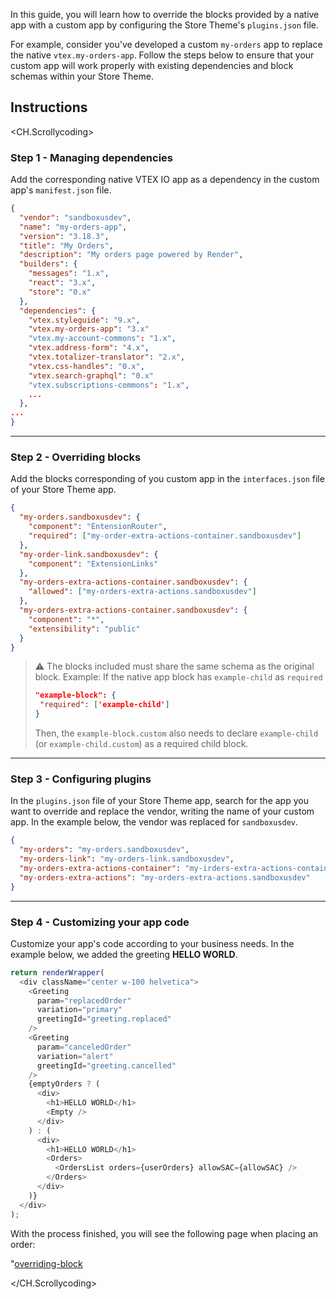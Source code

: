In this guide, you will learn how to override the blocks provided by a native app with a custom app by configuring the Store Theme's `plugins.json` file.

For example, consider you've developed a custom `my-orders` app to replace the native `vtex.my-orders-app`. Follow the steps below to ensure that your custom app will work properly with existing dependencies and block schemas within your Store Theme.

## Instructions

<CH.Scrollycoding>

### Step 1 - Managing dependencies

Add the corresponding native VTEX IO app as a dependency in the custom app's `manifest.json` file.

```json manifest.json/dependencies focus=14
{
  "vendor": "sandboxusdev",
  "name": "my-orders-app",
  "version": "3.18.3",
  "title": "My Orders",
  "description": "My orders page powered by Render",
  "builders": {
    "messages": "1.x",
    "react": "3.x",
    "store": "0.x"
  },
  "dependencies": {
    "vtex.styleguide": "9.x",
    "vtex.my-orders-app": "3.x"
    "vtex.my-account-commons": "1.x",
    "vtex.address-form": "4.x",
    "vtex.totalizer-translator": "2.x",
    "vtex.css-handles": "0.x",
    "vtex.search-graphql": "0.x"
    "vtex.subscriptions-commons": "1.x",
    ...
  },
...
}
```
---

### Step 2 - Overriding blocks

Add the blocks corresponding of you custom app in the `interfaces.json` file of your Store Theme app.

```json store/interfaces.json
{
  "my-orders.sandboxusdev": {
    "component": "EntensionRouter",
    "required": ["my-order-extra-actions-container.sandboxusdev"]
  },
  "my-order-link.sandboxusdev": {
    "component": "ExtensionLinks"
  },
  "my-orders-extra-actions-container.sandboxusdev": {
    "allowed": ["my-orders-extra-actions.sandboxusdev"]
  },
  "my-orders-extra-actions-container.sandboxusdev": {
    "component": "*",
    "extensibility": "public"
  }
}
```

>⚠ The blocks included must share the same schema as the original block. Example: If the native app block has `example-child` as `required`
>
> ```json
> "example-block": {
>  "required": ['example-child']
>}
>```
> Then, the  `example-block.custom` also needs to declare `example-child` (or `example-child.custom`) as a required child block.

---

### Step 3 - Configuring plugins

In the `plugins.json` file of your Store Theme app, search for the app you want to override and replace the vendor, writing the name of your custom app. In the example below, the vendor was replaced for `sandboxusdev`.

```json store/plugins.json
{
  "my-orders": "my-orders.sandboxusdev",
  "my-orders-link": "my-orders-link.sandboxusdev",
  "my-orders-extra-actions-container": "my-irders-extra-actions-container.sandoxusdev",
  "my-orders-extra-actions": "my-orders-extra-actions.sandboxusdev"
}
```

---

### Step 4 - Customizing your app code

Customize your app's code according to your business needs. In the example below, we added the greeting **HELLO WORLD**.

```js react/pages/MyOrders.js focus=15,20
return renderWrapper(
  <div className="center w-100 helvetica">
    <Greeting
      param="replacedOrder"
      variation="primary"
      greetingId="greeting.replaced"
    />
    <Greeting
      param="canceledOrder"
      variation="alert"
      greetingId="greeting.cancelled"
    />
    {emptyOrders ? (
      <div>
        <h1>HELLO WORLD</h1>
        <Empty />
      </div>
    ) : (
      <div>
        <h1>HELLO WORLD</h1>
        <Orders>
          <OrdersList orders={userOrders} allowSAC={allowSAC} />
        </Orders>
      </div>
    )}
  </div>
);
```

With the process finished, you will see the following page when placing an order:

"[overriding-block](https://cdn.jsdelivr.net/gh/vtexdocs/dev-portal-content@main/docs/guides/vtex-io/Storefront-Guides/images/overriding-blocks.png)

</CH.Scrollycoding>
